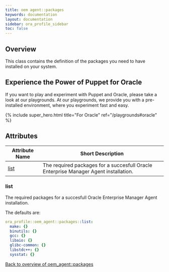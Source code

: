 ```yaml
---
title: oem agent::packages
keywords: documentation
layout: documentation
sidebar: ora_profile_sidebar
toc: false
---
```

## Overview

This class contains the definition of the packages you need to have installed on your system.





## Experience the Power of Puppet for Oracle

If you want to play and experiment with Puppet and Oracle, please take a look at our playgrounds. At our playgrounds, we provide you with a pre-installed environment, where you experiment fast and easy.

{% include super_hero.html title="For Oracle" ref="/playgrounds#oracle" %}


## Attributes



Attribute Name                    | Short Description                                                                    |
--------------------------------- | ------------------------------------------------------------------------------------ |
[list](#oem_agent::packages_list) | The required packages for a succesfull Oracle Enterprise Manager Agent installation. |




### list<a name='oem_agent::packages_list'>

The required packages for a succesfull Oracle Enterprise Manager Agent installation.

The defaults are:

```yaml
ora_profile::oem_agent::packages::list:
  make: {}
  binutils: {}
  gcc: {}
  libaio: {}
  glibc-common: {}
  libstdc++: {}
  sysstat: {}
```


[Back to overview of oem_agent::packages](#attributes)
